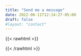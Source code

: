 ```yaml
---
title: "Send me a message"
date: 2022-06-11T12:14:27-05:00
draft: false
#layout: "contact"
---
```


{{< rawhtml >}}
<!-- 
<html>
  <head>
    <link href="https://cdn.jsdelivr.net/npm/bootstrap@5.1.3/dist/css/bootstrap.min.css" rel="stylesheet" integrity="sha384-1BmE4kWBq78iYhFldvKuhfTAU6auU8tT94WrHftjDbrCEXSU1oBoqyl2QvZ6jIW3" crossorigin="anonymous">
  </head>
  <body class="container mt-5">
    <form onsubmit="sendContact(event)">
      <div class="mb-3">
        <label for="emailInput" class="form-label">Enter your email address</label>
        <input type="email" class="form-control" id="emailInput">
      </div>
      <div class="mb-3">
        <label for="messageInput" class="form-label">Enter your message</label>
        <textarea class="form-control" id="messageInput" rows="3"></textarea>
      </div>
      <button type="submit" class="btn btn-primary">Submit</button>
    </form>
    <script>
      async function sendContact(ev) {
        ev.preventDefault();
        const senderEmail = document.getElementById('emailInput').value;
        const senderMessage = document.getElementById('messageInput').value;
        const webhookBody = {
          embeds: [{
            title: 'Form Submitted',
            fields: [
              { name: 'Sender', value: senderEmail },
              { name: 'Message', value: senderMessage }
            ]
          }],
        };
        const webhookUrl = '';
        const response = await fetch(webhookUrl, 
        {
          method: 'POST',
          headers: {
            'Content-Type': 'application/json',
          },
          body: JSON.stringify(webhookBody),
        });
        if (response.ok) {
          alert('I have received your message!');
        } else {
          alert('There was an error! Try again later!');
        }
      }
    </script>
  </body>
</html>
-->
{{< /rawhtml >}}

